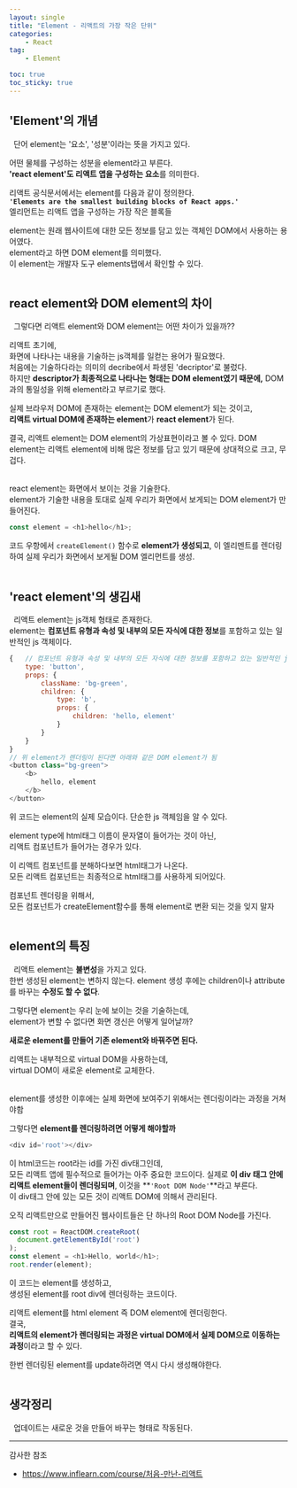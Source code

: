```yaml
---
layout: single
title: "Element - 리액트의 가장 작은 단위"
categories:
    - React
tag: 
    - Element

toc: true
toc_sticky: true
---
```




'Element'의 개념
---

&nbsp; 단어 element는 '요소', '성분'이라는 뜻을 가지고 있다.  

어떤 물체를 구성하는 성분을 element라고 부른다.  
**'react element'도 리액트 앱을 구성하는 요소**를 의미한다.

리액트 공식문서에서는 element를 다음과 같이 정의한다.  
**`'Elements are the smallest building blocks of React apps.'`**  
엘리먼트는 리액트 앱을 구성하는 가장 작은 블록들

element는 원래 웹사이트에 대한 모든 정보를 담고 있는 객체인 DOM에서 사용하는 용어였다.  
element라고 하면 DOM element를 의미했다.  
이 element는 개발자 도구 elements탭에서 확인할 수 있다.
<br/><br/>



react element와 DOM element의 차이
---

&nbsp; 그렇다면 리액트 element와 DOM element는 어떤 차이가 있을까??  

리액트 초기에,  
화면에 나타나는 내용을 기술하는 js객체를 일컫는 용어가 필요했다.  
처음에는 기술하다라는 의미의 decribe에서 파생된 'decriptor'로 불렀다.  
하지만 **descriptor가 최종적으로 나타나는 형태는 DOM element였기 때문에,**
DOM과의 통일성을 위해 element라고 부르기로 했다.

실제 브라우저 DOM에 존재하는 element는 DOM element가 되는 것이고,  
**리액트 virtual DOM에 존재하는 element**가 **react element**가 된다.

결국, 리액트 element는 DOM element의 가상표현이라고 볼 수 있다.
DOM element는 리액트 element에 비해 많은 정보를 담고 있기 때문에 상대적으로 크고, 무겁다.
<br/><br/>

react element는 화면에서 보이는 것을 기술한다.  
element가 기술한 내용을 토대로 실제 우리가 화면에서 보게되는 DOM element가 만들어진다.

```js
const element = <h1>hello</h1>;
```
코드 우항에서 `createElement()` 함수로 **element가 생성되고**, 
이 엘리멘트를 렌더링하여 실제 우리가 화면에서 보게될 DOM 엘리먼트를 생성.
<br/><br/>



'react element'의 생김새
---

&nbsp; 리액트 element는 js객체 형태로 존재한다.  
element는 **컴포넌트 유형과 속성 및 내부의 모든 자식에 대한 정보**를 포함하고 있는 일반적인 js 객체이다.
```js
{   // 컴포넌트 유형과 속성 및 내부의 모든 자식에 대한 정보를 포함하고 있는 일반적인 js 객체
    type: 'button',
    props: {
        className: 'bg-green',
        children: {
            type: 'b',
            props: {
                children: 'hello, element'
            }
        }
    }
}
// 위 element가 렌더링이 된다면 아래와 같은 DOM element가 됨
<button class="bg-green">
    <b>
        hello, element
    </b>
</button>
```
위 코드는 element의 실제 모습이다. 단순한 js 객체임을 알 수 있다.

element type에 html태그 이름이 문자열이 들어가는 것이 아닌,  
리액트 컴포넌트가 들어가는 경우가 있다.

이 리액트 컴포넌트를 분해하다보면 html태그가 나온다.  
모든 리액트 컴포넌트는 최종적으로 html태그를 사용하게 되어있다.

컴포넌트 렌더링을 위해서,  
모든 컴포넌트가 createElement함수를 통해 element로 변환 되는 것을 잊지 말자
<br/><br/>



element의 특징
---

&nbsp; 리액트 element는 **불변성**을 가지고 있다.  
한번 생성된 element는 변하지 않는다.
element 생성 후에는 children이나 attribute를 바꾸는 **수정도 할 수 없다**.

그렇다면 element는 우리 눈에 보이는 것을 기술하는데,  
element가 변할 수 없다면 화면 갱신은 어떻게 일어날까?

**새로운 element를 만들어 기존 element와 바꿔주면 된다.**

리액트는 내부적으로 virtual DOM을 사용하는데,  
virtual DOM이 새로운 element로 교체한다.
<br/><br/>

element를 생성한 이후에는 실제 화면에 보여주기 위해서는
렌더링이라는 과정을 거쳐야함

그렇다면 **element를 렌더링하려면 어떻게 해야할까**
```js
<div id='root'></div>
```
이 html코드는 root라는 id를 가진 div태그인데,  
모든 리액트 앱에 필수적으로 들어가는 아주 중요한 코드이다.
실제로 **이 div 태그 안에 리액트 element들이 렌더링되며**, 이것을 **`'Root DOM Node'`**라고 부른다.  
이 div태그 안에 있는 모든 것이 리액트 DOM에 의해서 관리된다.

오직 리액트만으로 만들어진 웹사이트들은 단 하나의 Root DOM Node를 가진다.

```js
const root = ReactDOM.createRoot(
  document.getElementById('root')
);
const element = <h1>Hello, world</h1>;
root.render(element);
```
이 코드는 element를 생성하고,  
생성된 element를 root div에 렌더링하는 코드이다.

리액트 element를 html element 즉 DOM element에 렌더링한다.  
결국,  
**리액트의 element가 렌더링되는 과정은 virtual DOM에서 실제 DOM으로 이동하는 과정**이라고 할 수 있다.

한번 렌더링된 element를 update하려면 역시 다시 생성해야한다.
<br/><br/>



생각정리
---

&nbsp; 업데이트는 새로운 것을 만들어 바꾸는 형태로 작동된다.

----------------------------

감사한 참조
* https://www.inflearn.com/course/처음-만난-리액트